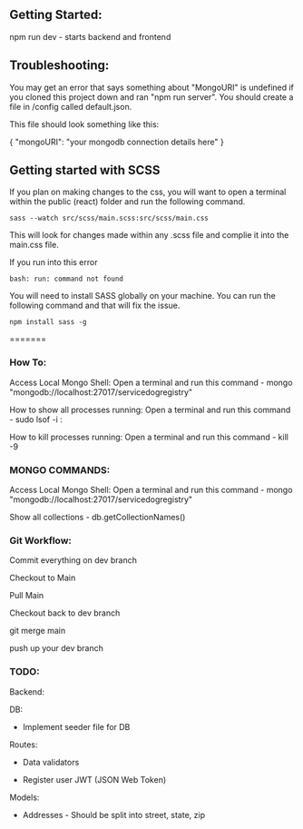 ## Getting Started:

npm run dev - starts backend and frontend

## Troubleshooting:

You may get an error that says something about "MongoURI" is undefined if you cloned this project down and ran "npm run server". You should create a file in /config called default.json.

This file should look something like this:

{
"mongoURI": "your mongodb connection details here"
}


## Getting started with SCSS

If you plan on making changes to the css, you will want to open a terminal within the public (react) folder and run the following command.

```
sass --watch src/scss/main.scss:src/scss/main.css
```

This will look for changes made within any .scss file and complie it into the main.css file.

If you run into this error

```
bash: run: command not found
```

You will need to install SASS globally on your machine. You can run the following command and that will fix the issue.

```
npm install sass -g
```
=======
### How To:

Access Local Mongo Shell: Open a terminal and run this command - mongo "mongodb://localhost:27017/servicedogregistry"

How to show all processes running: Open a terminal and run this command - sudo lsof -i :<Insert port number here>

How to kill processes running: Open a terminal and run this command - kill -9 <Insert PID here>

### MONGO COMMANDS:

Access Local Mongo Shell: Open a terminal and run this command - mongo "mongodb://localhost:27017/servicedogregistry"

Show all collections - db.getCollectionNames()

### Git Workflow:

Commit everything on dev branch

Checkout to Main

Pull Main

Checkout back to dev branch

git merge main

push up your dev branch


### TODO:

Backend:

DB:

* Implement seeder file for DB

Routes:

- Data validators

- Register user JWT (JSON Web Token)

Models:

- Addresses - Should be split into street, state, zip



